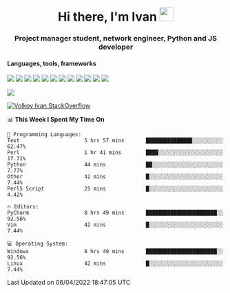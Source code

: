 <h1 align="center">Hi there, I'm Ivan <img src="https://github.com/blackcater/blackcater/blob/main/images/Hi.gif" height="32"></h1>
<h3 align="center">Project manager student, network engineer, Python and JS developer</h3>

<h4>Languages, tools, frameworks</h5>
<p float="left">
<img src="https://img.shields.io/badge/python-3670A0?style=for-the-badge&logo=python&logoColor=ffdd54">
<img src="https://img.shields.io/badge/django-%23092E20.svg?style=for-the-badge&logo=django&logoColor=white">
<img src="https://img.shields.io/badge/postgres-%23316192.svg?style=for-the-badge&logo=postgresql&logoColor=white">
<img src="https://img.shields.io/badge/pycharm-143?style=for-the-badge&logo=pycharm&logoColor=black&color=black&labelColor=green">
<img src="https://img.shields.io/badge/VIM-%2311AB00.svg?style=for-the-badge&logo=vim&logoColor=white">
<img src="https://img.shields.io/badge/Debian-D70A53?style=for-the-badge&logo=debian&logoColor=white">
<img src="https://img.shields.io/badge/Fedora-294172?style=for-the-badge&logo=fedora&logoColor=white">
<img src="https://img.shields.io/badge/mac%20os-000000?style=for-the-badge&logo=macos&logoColor=F0F0F0">
<img src="https://img.shields.io/badge/jira-%230A0FFF.svg?style=for-the-badge&logo=jira&logoColor=white">
<img src="https://img.shields.io/badge/Notion-%23000000.svg?style=for-the-badge&logo=notion&logoColor=white">
<img src="https://img.shields.io/badge/nginx-%23009639.svg?style=for-the-badge&logo=nginx&logoColor=white">
<img src="ttps://img.shields.io/badge/git-%23F05033.svg?style=for-the-badge&logo=git&logoColor=white">
 </p>
 <img src="https://www.codewars.com/users/1interceptor3/badges/large">
 
 [![Volkov Ivan StackOverflow](https://github-readme-stackoverflow.vercel.app/?userID=18140559&layout=compact&theme=dark)](https://stackoverflow.com/users/18140559/volkov-ivan)

<!--START_SECTION:waka-->
📊 **This Week I Spent My Time On** 

```text
💬 Programming Languages: 
Text                     5 hrs 57 mins       ███████████████░░░░░░░░░░   62.47% 
Perl                     1 hr 41 mins        ████░░░░░░░░░░░░░░░░░░░░░   17.71% 
Python                   44 mins             ██░░░░░░░░░░░░░░░░░░░░░░░   7.77% 
Other                    42 mins             █░░░░░░░░░░░░░░░░░░░░░░░░   7.44% 
Perl5 Script             25 mins             █░░░░░░░░░░░░░░░░░░░░░░░░   4.42%

🔥 Editors: 
PyCharm                  8 hrs 49 mins       ███████████████████████░░   92.56% 
Vim                      42 mins             █░░░░░░░░░░░░░░░░░░░░░░░░   7.44%

💻 Operating System: 
Windows                  8 hrs 49 mins       ███████████████████████░░   92.56% 
Linux                    42 mins             █░░░░░░░░░░░░░░░░░░░░░░░░   7.44%

```


 Last Updated on 06/04/2022 18:47:05 UTC
<!--END_SECTION:waka-->
